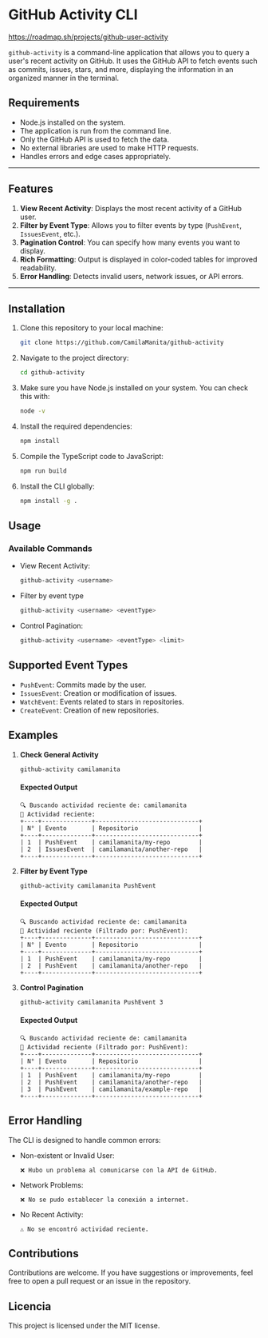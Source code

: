 # GitHub Activity CLI

https://roadmap.sh/projects/github-user-activity

`github-activity` is a command-line application that allows you to query a user's recent activity on GitHub. It uses the GitHub API to fetch events such as commits, issues, stars, and more, displaying the information in an organized manner in the terminal.

## **Requirements**

- Node.js installed on the system.
- The application is run from the command line.
- Only the GitHub API is used to fetch the data.
- No external libraries are used to make HTTP requests.
- Handles errors and edge cases appropriately.

---

## **Features**

1. **View Recent Activity**: Displays the most recent activity of a GitHub user.
2. **Filter by Event Type**: Allows you to filter events by type (`PushEvent`, `IssuesEvent`, etc.).
3. **Pagination Control**: You can specify how many events you want to display.
4. **Rich Formatting**: Output is displayed in color-coded tables for improved readability.
5. **Error Handling**: Detects invalid users, network issues, or API errors.

---

## **Installation**

1. Clone this repository to your local machine:
   ```bash
   git clone https://github.com/CamilaManita/github-activity
2. Navigate to the project directory:
   ```bash
   cd github-activity
3. Make sure you have Node.js installed on your system. You can check this with:
   ```bash
   node -v
4. Install the required dependencies:
   ```bash
   npm install
5. Compile the TypeScript code to JavaScript:
   ```bash
   npm run build
6. Install the CLI globally:
   ```bash
   npm install -g .

## **Usage**

### **Available Commands**

- View Recent Activity:
   ```bash
   github-activity <username>

- Filter by event type
   ```bash
   github-activity <username> <eventType>

- Control Pagination:
   ```bash
   github-activity <username> <eventType> <limit>

## **Supported Event Types**
- `PushEvent`: Commits made by the user.
- `IssuesEvent`: Creation or modification of issues.
- `WatchEvent`: Events related to stars in repositories.
- `CreateEvent`: Creation of new repositories.

## **Examples**

1. **Check General Activity**
   ```bash
   github-activity camilamanita
   ```
   #### **Expected Output**
   ```plaintext
   🔍 Buscando actividad reciente de: camilamanita
   🎯 Actividad reciente:
   +----+--------------+-----------------------------+
   | N° | Evento       | Repositorio                 |
   +----+--------------+-----------------------------+
   | 1  | PushEvent    | camilamanita/my-repo        |
   | 2  | IssuesEvent  | camilamanita/another-repo   |
   +----+--------------+-----------------------------+
   ```

2. **Filter by Event Type**
   ```bash
   github-activity camilamanita PushEvent
   ```
   #### **Expected Output**
   ```plaintext
   🔍 Buscando actividad reciente de: camilamanita
   🎯 Actividad reciente (Filtrado por: PushEvent):
   +----+--------------+-----------------------------+
   | N° | Evento       | Repositorio                 |
   +----+--------------+-----------------------------+
   | 1  | PushEvent    | camilamanita/my-repo        |
   | 2  | PushEvent    | camilamanita/another-repo   |
   +----+--------------+-----------------------------+
   ```

3. **Control Pagination**
   ```bash
   github-activity camilamanita PushEvent 3
   ```
   #### **Expected Output**
   ```plaintext
   🔍 Buscando actividad reciente de: camilamanita
   🎯 Actividad reciente (Filtrado por: PushEvent):
   +----+--------------+-----------------------------+
   | N° | Evento       | Repositorio                 |
   +----+--------------+-----------------------------+
   | 1  | PushEvent    | camilamanita/my-repo        |
   | 2  | PushEvent    | camilamanita/another-repo   |
   | 3  | PushEvent    | camilamanita/example-repo   |
   +----+--------------+-----------------------------+
   ```

## **Error Handling**
The CLI is designed to handle common errors:

- Non-existent or Invalid User:
   ```plaintext
   ❌ Hubo un problema al comunicarse con la API de GitHub.
   ```
- Network Problems:
   ```plaintext
   ❌ No se pudo establecer la conexión a internet.
   ```
- No Recent Activity:
   ```plaintext
   ⚠️ No se encontró actividad reciente.
   ```

## **Contributions**
Contributions are welcome. If you have suggestions or improvements, feel free to open a pull request or an issue in the repository.

## **Licencia**
This project is licensed under the MIT license.